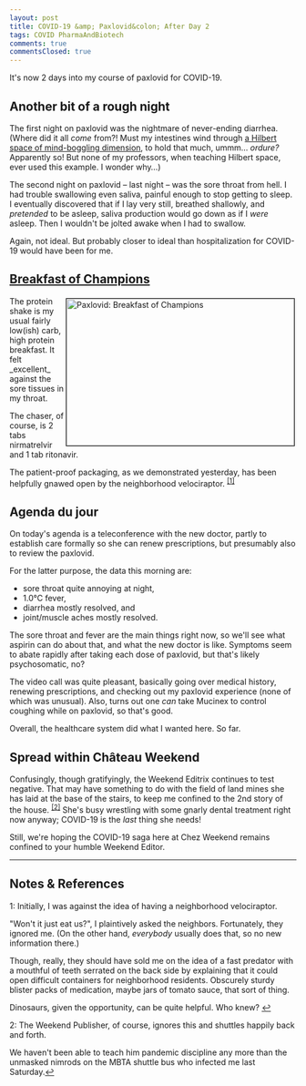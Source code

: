 ```yaml
---
layout: post
title: COVID-19 &amp; Paxlovid&colon; After Day 2
tags: COVID PharmaAndBiotech
comments: true
commentsClosed: true
---
```


It's now 2 days into my course of paxlovid for COVID-19.  


## Another bit of a rough night  

The first night on paxlovid was the nightmare of never-ending diarrhea.  (Where did it all _come_
from?!  Must my intestines wind through
[a Hilbert space of mind-boggling dimension](https://en.wikipedia.org/wiki/Hilbert_space),
to hold that much, ummm&hellip; _ordure?_  Apparently so!  But none of my professors, when
teaching Hilbert space, ever used this example.  I wonder why&hellip;)  

The second night on paxlovid &ndash; last night &ndash; was the sore throat from hell.  I
had trouble swallowing even saliva, painful enough to stop getting to sleep.  I eventually
discovered that if I lay very still, breathed shallowly, and _pretended_ to be asleep,
saliva production would go down as if I _were_ asleep.  Then I wouldn't be jolted awake
when I had to swallow.  

Again, not ideal.  But probably closer to ideal than hospitalization for COVID-19 would
have been for me.  


## [Breakfast of Champions](https://en.wikipedia.org/wiki/Breakfast_of_Champions)  

<img src="{{ site.baseurl }}/images/2022-07-27-paxlovid-day-2-paxlovid-1.jpg" width="400" height="258" alt="Paxlovid: Breakfast of Champions" title="Paxlovid: Breakfast of Champions" style="float: right; margin: 3px 3px 3px 3px; border: 1px solid #000000;">
The protein shake is my usual fairly low(ish) carb, high protein breakfast.  It felt
_excellent_ against the sore tissues in my throat.  

The chaser, of course, is 2 tabs nirmatrelvir and 1 tab ritonavir.  

The patient-proof packaging, as we demonstrated yesterday, has been helpfully gnawed open
by the neighborhood velociraptor. <sup id="fn1a">[[1]](#fn1)</sup>  


## Agenda du jour  

On today's agenda is a teleconference with the new doctor, partly to establish care
formally so she can renew prescriptions, but presumably also to review the paxlovid.  

For the latter purpose, the data this morning are: 
- sore throat quite annoying at night,  
- 1.0&deg;C fever, 
- diarrhea mostly resolved, and  
- joint/muscle aches mostly resolved.  

The sore throat and fever are the main things right now, so we'll see what aspirin can do
about that, and what the new doctor is like.  Symptoms seem to abate rapidly after taking
each dose of paxlovid, but that's likely psychosomatic, no?  

The video call was quite pleasant, basically going over medical history, renewing
prescriptions, and checking out my paxlovid experience (none of which was unusual).  Also,
turns out one _can_ take Mucinex to control coughing while on paxlovid, so that's good.  

Overall, the healthcare system did what I wanted here.  So far.  


## Spread within Ch&acirc;teau Weekend  

Confusingly, though gratifyingly, the Weekend Editrix continues to test negative.  That
may have something to do with the field of land mines she has laid at the base of the
stairs, to keep me confined to the 2nd story of the house. <sup id="fn2a">[[2]](#fn2)</sup>
She's busy wrestling with some gnarly dental treatment right now anyway; COVID-19 is the
_last_ thing she needs!

Still, we're hoping the COVID-19 saga here at Chez Weekend remains confined to your humble
Weekend Editor.  

---

## Notes &amp; References  

<!--
<sup id="fn1a">[[1]](#fn1)</sup>

<a id="fn1">1</a>: ***, ["***"](***), *** [↩](#fn1a)  

<a href="{{ site.baseurl }}/images/***">
  <img src="{{ site.baseurl }}/images/***" width="400" height="***" alt="***" title="***" style="float: right; margin: 3px 3px 3px 3px; border: 1px solid #000000;">
</a>

<iframe width="400" height="224" src="***" allow="accelerometer; encrypted-media; gyroscope; picture-in-picture" allowfullscreen style="float: right; margin: 3px 3px 3px 3px; border: 1px solid #000000;"></iframe>
-->

<a id="fn1">1</a>: Initially, I was against the idea of having a neighborhood
velociraptor.  

"Won't it just eat us?", I plaintively asked the neighbors.  Fortunately,
they ignored me.  (On the other hand, _everybody_ usually does that, so no new information there.)  

Though, really, they should have sold me on the idea of a fast predator with a mouthful of
teeth serrated on the back side by explaining that it could open difficult containers for
neighborhood residents.  Obscurely sturdy blister packs of medication, maybe jars of
tomato sauce, that sort of thing.  

Dinosaurs, given the opportunity, can be quite helpful.  Who knew?  [↩](#fn1a)  

<a id="fn2">2</a>: The Weekend Publisher, of course, ignores this and shuttles happily
back and forth.  

We haven't been able to teach him pandemic discipline any more than the
unmasked nimrods on the MBTA shuttle bus who infected me last Saturday.[↩](#fn2a)  
